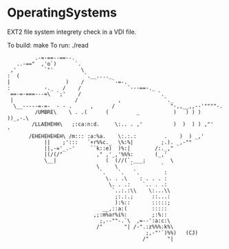 # OperatingSystems
EXT2 file system integrety check in a VDI file.

To build:
  make
To run:
  ./read <filename>



	         .-=-==--==--.
       ..-=="  ,'o`)      `.
     ,'         `"'         \
    :  (                     `.__...._
    |                  )    /         `-=-.
    :           -._   /    /               `---==-._
     ==-=-===---=\  `;'    /                         `.
     |                    /             ,              `._
      \__-----=-=-  - - .      ,      /                  "-,,__,,--'""""-.
             /UMBRE\    \ . .(      (         _           )   ) ) ) ))_,-.\
            /LLAEHEHH\   ;:ca:n:d.     \:.. . ,'          )  )  ) ) ,"'    '
           /EHEHEHEHEH\ /m::: :a:%a.    \:.:.:         .    )  ) _,'
                ||    ;':::   `+r%%c._  \%:%|         ;.). _,-""
                ||,-='_.-'     ``k::e)  )%:|        /:._,"
                |(/(/"           ," ,'_,'%%%:       (_,'
                \__|                (  (//(`.___;        \
                                 \     \    `         `
                                  `.    `.   `.        :
                                    \. . .\    : . . . :
                                     \. . .:    `.. . .:
                                      `..:.:\\    \:...\\
                                       ;:.:.;      ::...:
                                       ):%::       :::::;
                                   __,::a:(        :::::
                                ,;:m%ar%i%:        ;:%::
                                  ;,--""-.`\  ,=--':a:c:\
                                 /"       "| /-".:z%%%:k%\
                                                 ;,-"'`)%%)   (CJ)
                                                /"      "|
